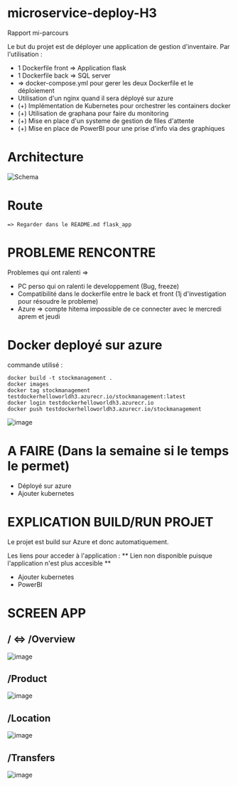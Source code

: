 # microservice-deploy-H3

Rapport mi-parcours

Le but du projet est de déployer une application de gestion d'inventaire. Par l'utilisation :
- 1 Dockerfile front => Application flask
- 1 Dockerfile back => SQL server
- => docker-compose.yml pour gerer les deux Dockerfile et le déploiement
- Utilisation d'un nginx quand il sera déployé sur azure
- (+) Implémentation de Kubernetes pour orchestrer les containers docker
- (+) Utilisation de graphana pour faire du monitoring
- (+) Mise en place d'un systeme de gestion de files d'attente
- (+) Mise en place de PowerBI pour une prise d'info via des graphiques


# Architecture

![Schema](https://github.com/BlazingBurn/Microservice_implement_stockManagement/assets/49305403/acc1462e-b6ef-46ef-a7fd-25d87e948d78)

# Route
    => Regarder dans le README.md flask_app

# PROBLEME RENCONTRE

Problemes qui ont ralenti => 
- PC perso qui on ralenti le developpement (Bug, freeze)
- Compatibilité dans le dockerfile entre le back et front (1j d'investigation pour résoudre le probleme)
- Azure => compte hitema impossible de ce connecter avec le mercredi aprem et jeudi

# Docker deployé sur azure

commande utilisé :

    docker build -t stockmanagement .
    docker images
    docker tag stockmanagement testdockerhelloworldh3.azurecr.io/stockmanagement:latest
    docker login testdockerhelloworldh3.azurecr.io
    docker push testdockerhelloworldh3.azurecr.io/stockmanagement

![image](https://github.com/BlazingBurn/Microservice_implement_stockManagement/assets/49305403/3e01fec8-97e0-4cc4-82ac-a5c023fecf13)

# A FAIRE (Dans la semaine si le temps le permet)
- Déployé sur azure
- Ajouter kubernetes

# EXPLICATION BUILD/RUN PROJET

Le projet est build sur Azure et donc automatiquement.

Les liens pour acceder à l'application :
** Lien non disponible puisque l'application n'est plus accesible **
- Ajouter kubernetes
- PowerBI

# SCREEN APP
## / <=> /Overview
![image](https://github.com/BlazingBurn/Microservice_implement_stockManagement/assets/49305403/78514a6e-3deb-4689-a652-9854fc4d8a0c)

## /Product
![image](https://github.com/BlazingBurn/Microservice_implement_stockManagement/assets/49305403/b08d813f-9639-4d10-8aeb-83797dbb26e7)

## /Location
![image](https://github.com/BlazingBurn/Microservice_implement_stockManagement/assets/49305403/7a9f8c8d-f356-419b-b49e-000d1bbae757)

## /Transfers
![image](https://github.com/BlazingBurn/Microservice_implement_stockManagement/assets/49305403/caf3d7f0-1b1c-4e7a-84d6-558df9c6b51b)
